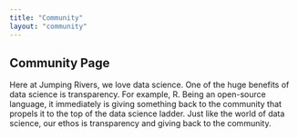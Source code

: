 ```yaml
---
title: "Community"
layout: "community"
---
```


## Community Page

Here at Jumping Rivers, we love data science. One of the huge benefits of data science is transparency. For example, R. Being an open-source language, it immediately is giving something back to the community that propels it to the top of the data science ladder. Just like the world of data science, our ethos is transparency and giving back to the community.